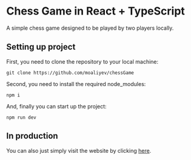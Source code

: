 # Chess Game in React + TypeScript

A simple chess game designed to be played by two players locally.

## Setting up project

First, you need to clone the repository to your local machine:

```
git clone https://github.com/moaliyev/chessGame
```

Second, you need to install the required node_modules:

```
npm i
```

And, finally you can start up the project:

```
npm run dev
```

## In production

You can also just simply visit the website by clicking [here](https://chess-game-kappa-ten.vercel.app).
